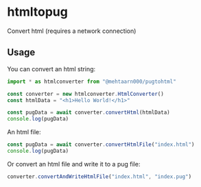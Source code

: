 # htmltopug
Convert html (requires a network connection)

## Usage
You can convert an html string:
```js
import * as htmlconverter from "@mehtaarn000/pugtohtml"

const converter = new htmlconverter.HtmlConverter()
const htmlData = "<h1>Hello World!</h1>"

const pugData = await converter.convertHtml(htmlData)
console.log(pugData)
```

An html file:
```js
const pugData = await converter.convertHtmlFile("index.html")
console.log(pugData)
```

Or convert an html file and write it to a pug file:
```js
converter.convertAndWriteHtmlFile("index.html", "index.pug")
```